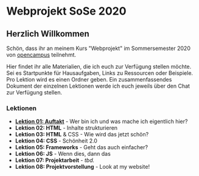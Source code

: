 # Webprojekt SoSe 2020

## Herzlich Willkommen

Schön, dass ihr an meinem Kurs "Webprojekt" im Sommersemester 2020 von [opencampus](https://edu.opencampus.sh/) teilnehmt.

Hier findet ihr alle Materialien, die ich euch zur Verfügung stellen möchte. Sei es Startpunkte für Hausaufgaben, Links zu Ressourcen oder Beispiele. Pro Lektion wird es einen Ordner geben. Ein zusammenfassendes Dokument der einzelnen Lektionen werde ich euch jeweils über den Chat zur Verfügung stellen.

### Lektionen

- [**Lektion 01: Auftakt**](https://github.com/bastibuck/webprojekt-sose-2020/tree/master/lesson-01) - Wer bin ich und was mache ich eigentlich hier?
- **Lektion 02: HTML** - Inhalte strukturieren
- **Lektion 03: HTML** & CSS - Wie wird das jetzt schön?
- **Lektion 04: CSS** - Schönheit 2.0
- **Lektion 05: Frameworks** - Geht das auch einfacher?
- **Lektion 06: JS** - Wenn dies, dann das
- **Lektion 07: Projektarbeit** - _tbd._
- **Lektion 08: Projektvorstellung** - Look at my website!
